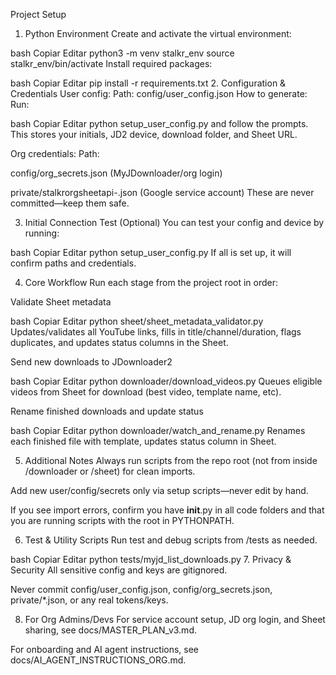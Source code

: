 Project Setup
1. Python Environment
Create and activate the virtual environment:

bash
Copiar
Editar
python3 -m venv stalkr_env
source stalkr_env/bin/activate
Install required packages:

bash
Copiar
Editar
pip install -r requirements.txt
2. Configuration & Credentials
User config:
Path: config/user_config.json
How to generate:
Run:

bash
Copiar
Editar
python setup_user_config.py
and follow the prompts.
This stores your initials, JD2 device, download folder, and Sheet URL.

Org credentials:
Path:

config/org_secrets.json (MyJDownloader/org login)

private/stalkrorgsheetapi-<xxxx>.json (Google service account)
These are never committed—keep them safe.

3. Initial Connection Test (Optional)
You can test your config and device by running:

bash
Copiar
Editar
python setup_user_config.py
If all is set up, it will confirm paths and credentials.

4. Core Workflow
Run each stage from the project root in order:

Validate Sheet metadata

bash
Copiar
Editar
python sheet/sheet_metadata_validator.py
Updates/validates all YouTube links, fills in title/channel/duration, flags duplicates, and updates status columns in the Sheet.

Send new downloads to JDownloader2

bash
Copiar
Editar
python downloader/download_videos.py
Queues eligible videos from Sheet for download (best video, template name, etc).

Rename finished downloads and update status

bash
Copiar
Editar
python downloader/watch_and_rename.py
Renames each finished file with template, updates status column in Sheet.

5. Additional Notes
Always run scripts from the repo root (not from inside /downloader or /sheet) for clean imports.

Add new user/config/secrets only via setup scripts—never edit by hand.

If you see import errors, confirm you have __init__.py in all code folders and that you are running scripts with the root in PYTHONPATH.

6. Test & Utility Scripts
Run test and debug scripts from /tests as needed.

bash
Copiar
Editar
python tests/myjd_list_downloads.py
7. Privacy & Security
All sensitive config and keys are gitignored.

Never commit config/user_config.json, config/org_secrets.json, private/*.json, or any real tokens/keys.

8. For Org Admins/Devs
For service account setup, JD org login, and Sheet sharing, see docs/MASTER_PLAN_v3.md.

For onboarding and AI agent instructions, see docs/AI_AGENT_INSTRUCTIONS_ORG.md.

